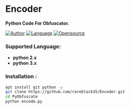 # Encoder
******Python Code For Obfuscator.******

[![Author](https://img.shields.io/badge/Author-rareblack35-blue)](https://github.com/rareblack35)
[![Language](https://img.shields.io/badge/Written%20in-python-blue)](#)
[![Opensource](https://img.shields.io/badge/Open%20Source-Yes-green)](#)

### Supported Language:
- **python 2.x**
- **python 3.x**

### Installation :

```bash
apt install git python -y
git clone https://github.com/rareblack35/Encoder.git
cd PyObfuscate
python encode.py
```
